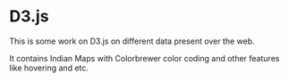 # D3.js
This is some work on D3.js on different data present over the web.

It contains Indian Maps with Colorbrewer color coding and other features like hovering and etc.
